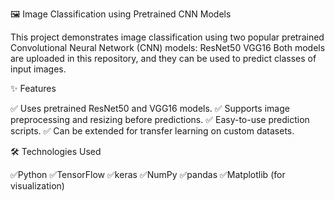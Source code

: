 🖼️ Image Classification using Pretrained CNN Models

This project demonstrates image classification using two popular pretrained Convolutional Neural Network (CNN) models:
  ResNet50
  VGG16
Both models are uploaded in this repository, and they can be used to predict classes of input images.

✨ Features

  ✅ Uses pretrained ResNet50 and VGG16 models.
  ✅ Supports image preprocessing and resizing before predictions.
  ✅ Easy-to-use prediction scripts.
  ✅ Can be extended for transfer learning on custom datasets.

🛠️ Technologies Used

✅Python 
✅TensorFlow 
✅keras 
✅NumPy 
✅pandas 
✅Matplotlib (for visualization)
